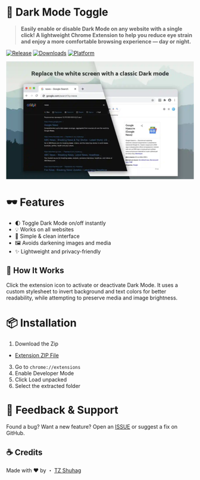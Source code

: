# 🌙 Dark Mode Toggle

> **Easily enable or disable Dark Mode on any website with a single click!
A lightweight Chrome Extension to help you reduce eye strain and enjoy a more comfortable browsing experience — day or night.**

[![Release](https://img.shields.io/github/v/release/tz-shuhag/Dark-Mode?display_name=tag&style=for-the-badge&logo=github&labelColor=21262d&color=1f6feb)](https://github.com/tz-shuhag/Dark-Mode/releases/latest)
[![Downloads](https://img.shields.io/github/downloads/tz-shuhag/Dark-Mode/total?style=for-the-badge&labelColor=21262d&color=238636)](https://github.com/tz-shuhag/Dark-Mode/releases)
[![Platform](https://img.shields.io/badge/chrome-platform?style=for-the-badge&label=platform&labelColor=21262d&color=6e7681)](https://www.google.com/chrome/)

![Dark](https://raw.githubusercontent.com/tz-shuhag/tz-shuhag.github.io/refs/heads/main/assets/images/dark.webp)

# 🕶️ Features
- 🌓 Toggle Dark Mode on/off instantly
- 💡 Works on all websites
- 🎯 Simple & clean interface
- 🖼️ Avoids darkening images and media
- ✨ Lightweight and privacy-friendly

## 🔧 How It Works
Click the extension icon to activate or deactivate Dark Mode.
It uses a custom stylesheet to invert background and text colors for better readability, while attempting to preserve media and image brightness.

# 📦 Installation
1. Download the Zip
- [Extension ZIP File](https://github.com/tz-shuhag/Dark-Mode/archive/refs/heads/main.zip)
3. Go to `chrome://extensions`
4. Enable Developer Mode
5. Click Load unpacked
6. Select the extracted folder

# 📢 Feedback & Support
Found a bug? Want a new feature?
Open an [ISSUE](https://github.com/tz-shuhag/Dark-Mode/issues/new/choose) or suggest a fix on GitHub.

## ☕ Credits
Made with ❤️ by ・ [TZ Shuhag](https://tz-shuhag.github.io)
